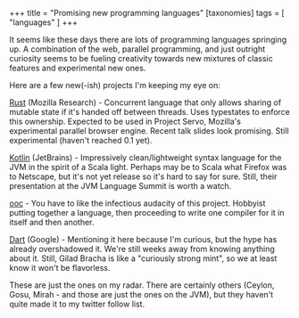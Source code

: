 +++
title = "Promising new programming languages"
[taxonomies]
tags = [ "languages" ]
+++

It seems like these days there are lots of programming languages springing up.  A combination of the web, parallel programming, and just outright curiosity seems to be fueling creativity towards new mixtures of classic features and experimental new ones.

Here are a few new(-ish) projects I'm keeping my eye on:

[Rust](http://www.rust-lang.org/) (Mozilla Research) - Concurrent language that only allows sharing of mutable state if it's handed off between threads.  Uses typestates to enforce this ownership.  Expected to be used in Project Servo, Mozilla's experimental parallel browser engine.  Recent talk slides look promising.  Still experimental (haven't reached 0.1 yet).

[Kotlin](https://kotlinlang.org/) (JetBrains) - Impressively clean/lightweight syntax language for the JVM in the spirit of a Scala light.  Perhaps may be to Scala what Firefox was to Netscape, but it's not yet release so it's hard to say for sure.  Still, their presentation at the JVM Language Summit is worth a watch. 

[ooc](https://ooc-lang.org/) - You have to like the infectious audacity of this project.  Hobbyist putting together a language, then proceeding to write one compiler for it in itself and then another.

[Dart](https://dart.dev/) (Google) - Mentioning it here because I'm curious, but the hype has already overshadowed it. We're still weeks away from knowing anything about it.  Still, Gilad Bracha is like a "curiously strong mint", so we at least know it won't be flavorless.

These are just the ones on my radar.  There are certainly others (Ceylon, Gosu, Mirah - and those are just the ones on the JVM), but they haven't quite made it to my twitter follow list.
